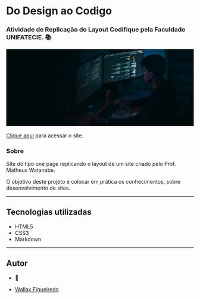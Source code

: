 # Do Design ao Codigo

### Atividade de Replicação do Layout Codifique pela Faculdade UNIFATECIE. 📚

![logo codifique](img/Background%20Hero.jpg)

[Clique aqui](https://WallCod.github.io/Layout-Codifique/) para acessar o site.

### Sobre

Site do tipo one page replicando o layout de um site criado pelo Prof. Matheus Watanabe.

O objetivo deste projeto é colocar em prática os conhecimentos, sobre desenvolvimento de sites.

---
## Tecnologias utilizadas
- HTML5
- CSS3
- Markdown

---
## Autor

- 🦁

- [Wallax Figueiredo](https://github.com/WallCod)




